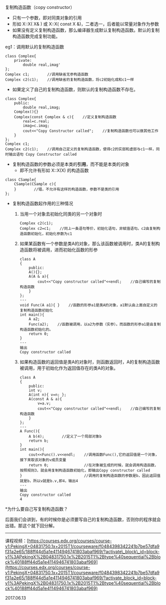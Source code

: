 复制构造函数（copy constructor）

* 只有一个参数，即对同类对象的引用
* 形如 X::X\( X& \) 或 X::X\( const X &\)，二者选一，后者能以常量对象作为参数
* 如果没有定义复制构造函数，那么编译器生成默认复制构造函数。默认的复制构造函数完成复制功能。

eg1：调用默认的复制构造函数

```
class Complex{
    private:
        double real,imag'
};
Complex c1;        //调用缺省无参构造函数
Complex c2(c1);    //调用缺省的复制构造函数，将c2初始化成和c1一样
```

* 如果定义了自己的复制构造函数，则默认的复制构造函数不存在。

```
class Complex{
    public:
        double real,imag;
    Complex(){}
    Complex(const Complex & c){    //定义复制构造函数
        real=c.real;
        imag=c.imag;
        cout<<"Copy Constructor called";    //复制构造函数也可以做其他工作
    }
};
Complex c1;
Complex c2(c1);    //调用自己定义的复制构造函数，使得c2的实部和虚部与c1一样，同时输出语句 Copy Constructor called
```

* 复制构造函数的参数必须是本类的**引用**，而不能是本类的对象
  * 即不允许有形如 X::X\(X\) 的构造函数

```
class CSample{
    CSample(CSample c){
    }        //错，不允许有这样的构造函数，参数不是类的引用
};
```

* 复制构造函数起作用的三种情况

  1. 当用一个对象去初始化同类的另一个对象时

     ```
     Complex c2(c1);
     Complex c2=c1;    //同上一条语句等价，初始化语句，非赋值语句。c2由复制构造函数初始化，初始化参数为c1
     ```

  2. 如果某函数有一个参数是类A的对象，那么该函数被调用时，类A的复制构造函数将被调用，进而初始化函数的形参

     ```
     class A
     {
         public:
         A(){};
         A(A & a){
             cout<<"Copy constructor called"<<endl;    //自己编写的复制构造函数
         }
     };
     ---
     void Func(A a1){ }    //函数的形参a1是类A的对象，a1默认由上面自定义的复制构造函数初始化
     int main(){
         A a2;
         Func(a2);    //函数被调用，以a2为参数（实参）。而函数的形参a1是由复制构造函数初始化的。
         return 0;
     }
     ---
     输出
     Copy constructor called
     ```

  3. 如果构造函数的返回值是类A的对象时，则函数返回时，A的复制构造函数被调用，用于初始化作为返回值存在的类A的对象。

     ```
     class A
     {
         public:
         int v;
         A(int n){ v=n; };
         A(const A & a){
             v=a.v;
             cout<<"Copy constructor called"<<endl;    //自己编写的复制构造函数
         }
     };
     ---
     A Func(){
         A b(4);        //定义了一个局部对象b
         return b;
     }
     int main(){
         cout<<Func().v<<endl;    //调用函数Func(),它的返回值是一个对象，接下来取该对象的v成员变量
         return 0;                //在对象被生成的时候，就会调用构造函数，按照规则3，就会用复制构造函数初始化，即输出Copy constructor called
     }                            //调用的复制构造函数的参数是b，因此返回值就是b，所以v就是b.v,即4，输出4
     ---
     输出
     Copy constructor called
     4
     ```

\*为什么要自己写复制构造函数？

后面我们会讲到，有的时候你是必须要写自己的复制构造函数，否则你的程序就会出错。那这个就下回分解。

---

课程视频：[https://courses.edx.org/courses/course-v1:PekingX+04831750.1x+2015T1/courseware/f0484398342241b7be57dfa9f31a2e65/188ff44d5a1e4114946741803abaf969/?activate\_block\_id=block-v1%3APekingX%2B04831750.1x%2B2015T1%2Btype%40sequential%2Bblock%40188ff44d5a1e4114946741803abaf969](https://courses.edx.org/courses/course-v1:PekingX+04831750.1x+2015T1/courseware/f0484398342241b7be57dfa9f31a2e65/188ff44d5a1e4114946741803abaf969/?activate_block_id=block-v1%3APekingX%2B04831750.1x%2B2015T1%2Btype%40sequential%2Bblock%40188ff44d5a1e4114946741803abaf969)

2017.06.13



  




